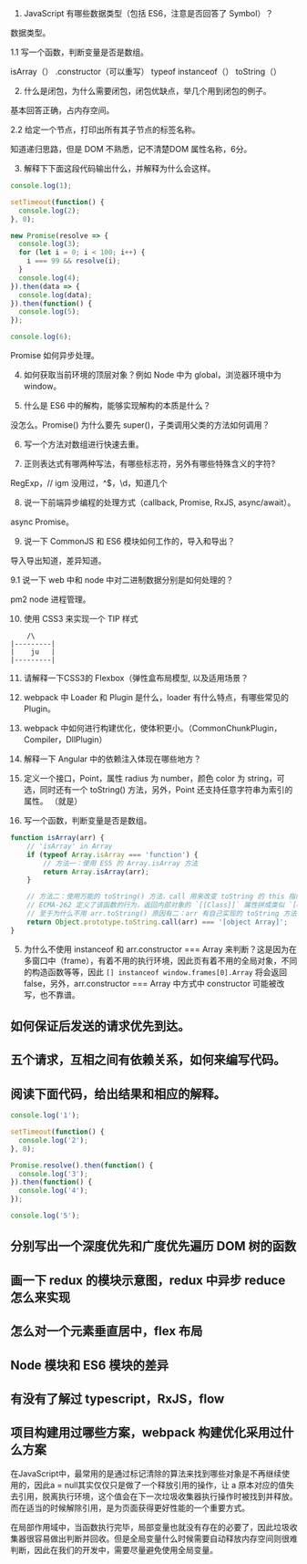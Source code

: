 1. JavaScript 有哪些数据类型（包括 ES6，注意是否回答了 Symbol）？

数据类型。

1.1 写一个函数，判断变量是否是数组。

isArray（）
.constructor（可以重写）
typeof
instanceof（）
toString（）

2. 什么是闭包，为什么需要闭包，闭包优缺点，举几个用到闭包的例子。

基本回答正确，占内存空间。

2.2 给定一个节点，打印出所有其子节点的标签名称。

知道递归思路，但是 DOM 不熟悉，记不清楚DOM 属性名称，6分。

3. 解释下下面这段代码输出什么，并解释为什么会这样。

```js
console.log(1);

setTimeout(function() {
  console.log(2);
}, 0);

new Promise(resolve => {
  console.log(3);
  for (let i = 0; i < 100; i++) {
    i === 99 && resolve(i);
  }
  console.log(4);
}).then(data => {
  console.log(data);
}).then(function() {
  console.log(5);
});

console.log(6);
```

Promise 如何异步处理。

4. 如何获取当前环境的顶层对象？例如 Node 中为 global，浏览器环境中为 window。

5. 什么是 ES6 中的解构，能够实现解构的本质是什么？

没怎么。Promise() 为什么要先 super()，子类调用父类的方法如何调用？

6. 写一个方法对数组进行快速去重。

7. 正则表达式有哪两种写法，有哪些标志符，另外有哪些特殊含义的字符?

RegExp，// igm 没用过，^$，\d，知道几个

8. 说一下前端异步编程的处理方式（callback, Promise, RxJS, async/await）。

async Promise。

9. 说一下 CommonJS 和 ES6 模块如何工作的，导入和导出？

导入导出知道，差异知道。

9.1 说一下 web 中和 node 中对二进制数据分别是如何处理的？

pm2 node 进程管理。

10. 使用 CSS3 来实现一个 TIP 样式

```
    /\
|---------|
|    ju   |
|---------|
```

11. 请解释一下CSS3的 Flexbox（弹性盒布局模型, 以及适用场景？

12. webpack 中 Loader 和 Plugin 是什么，loader 有什么特点，有哪些常见的 Plugin。

13. webpack 中如何进行构建优化，使体积更小。（CommonChunkPlugin，Compiler，DllPlugin）

14. 解释一下 Angular 中的依赖注入体现在哪些地方？

15. 定义一个接口，Point，属性 radius 为 number，颜色 color 为 string，可选，同时还有一个 toString() 方法，另外，Point 还支持任意字符串为索引的属性。
（就是）

16. 写一个函数，判断变量是否是数组。

```js
function isArray(arr) {
    // 'isArray' in Array
    if (typeof Array.isArray === 'function') {
        // 方法一：使用 ES5 的 Array.isArray 方法
        return Array.isArray(arr);
    }

    // 方法二：使用万能的 toString() 方法，call 用来改变 toString 的 this 指向为待检测的对象
    // ECMA-262 定义了该函数的行为，返回内部对象的 `[[Class]]` 属性拼成类似 `[object Array]` 的字符串形式
    // 至于为什么不用 arr.toString() 原因有二：arr 有自己实现的 toString 方法；Object.prototype 不会被改写
    return Object.prototype.toString.call(arr) === '[object Array]';
}
```

5. 为什么不使用 instanceof 和 arr.constructor === Array 来判断？这是因为在多窗口中（frame），有着不用的执行环境，因此页有着不用的全局对象，不同的构造函数等等，因此 `[] instanceof window.frames[0].Array` 将会返回 false，另外，arr.constructor === Array 中方式中 constructor 可能被改写，也不靠谱。

## 如何保证后发送的请求优先到达。

## 五个请求，互相之间有依赖关系，如何来编写代码。

## 阅读下面代码，给出结果和相应的解释。

```js
console.log('1');

setTimeout(function() {
  console.log('2');
}, 0);

Promise.resolve().then(function() {
  console.log('3');
}).then(function() {
  console.log('4');
});

console.log('5');
```

## 分别写出一个深度优先和广度优先遍历 DOM 树的函数

## 画一下 redux 的模块示意图，redux 中异步 reduce 怎么来实现

## 怎么对一个元素垂直居中，flex 布局

## Node 模块和 ES6 模块的差异

## 有没有了解过 typescript，RxJS，flow

## 项目构建用过哪些方案，webpack 构建优化采用过什么方案

在JavaScript中，最常用的是通过标记清除的算法来找到哪些对象是不再继续使用的，因此a = null其实仅仅只是做了一个释放引用的操作，让 a 原本对应的值失去引用，脱离执行环境，这个值会在下一次垃圾收集器执行操作时被找到并释放。而在适当的时候解除引用，是为页面获得更好性能的一个重要方式。

在局部作用域中，当函数执行完毕，局部变量也就没有存在的必要了，因此垃圾收集器很容易做出判断并回收。但是全局变量什么时候需要自动释放内存空间则很难判断，因此在我们的开发中，需要尽量避免使用全局变量。
